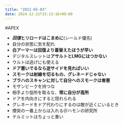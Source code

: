 ```yaml
---
title: "2021-05-03"
date: 2024-12-21T15:13:16+09:00
---
```

#APEX

- ***回復*とリロードはこまめに**(シールド優先)
- 自分の状態に気を配れ
- **白アーマーは回復より着替えたほうが早い**
- デジタルスレットは**アサルトとLMGにはつかない**
- ウルトは逃げにも使える
- **ドア塞いでるなら逆サイドを見ればいい**
- **スモークは射線を切るもの、グレネードじゃない**
- **ブラハのスキャンに対して自分へのスモークは害悪**
- モザンビークを持つな
- 相手より低所を取るな、**常に自分が高所**
- ドアを内向きにすると隠れられる
- グレネードをドア代わりにするのは敵が近くにいるとき
- 煙突の一番上からは入れる＠ハモンの研究所
- テルミットはちょっと重い
